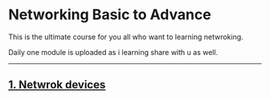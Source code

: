# Networking Basic to Advance
 This is the ultimate course for you all who want to learning netwroking.

Daily one module is uploaded as i learning share with u as well.

---
## [1. Netwrok devices](https://github.com/sudo-404-hub/Networking-Basic-to-Advance/blob/main/1%20Network%20device.md)
